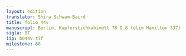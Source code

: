 ```yaml
---
layout: edition
translator: Shira Schwam-Baird
title: folio 44v
manuscript: Berlin, Kupferstichkabinett 78 D 8 (olim Hamilton 337)
sigla: BT
iip: b044v.tif
milestone: 88
---
```

